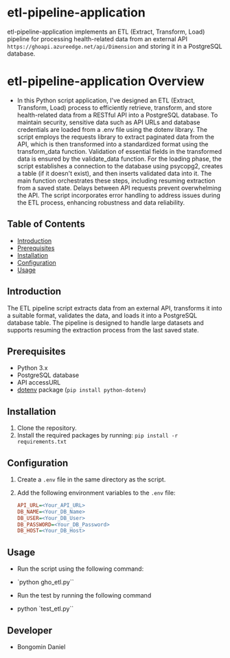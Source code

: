 # etl-pipeline-application

etl-pipeline-application implements an ETL (Extract, Transform, Load) pipeline for processing health-related data from an external API `https://ghoapi.azureedge.net/api/Dimension` and storing it in a PostgreSQL database.

# etl-pipeline-application Overview

- In this Python script application, I've designed an ETL (Extract, Transform, Load) process to efficiently retrieve, transform, and store health-related data from a RESTful API into a PostgreSQL database.
To maintain security, sensitive data such as API URLs and database credentials are loaded from a .env file using the dotenv library. The script employs the requests library to extract paginated data from the API,
which is then transformed into a standardized format using the transform_data function. Validation of essential fields in the transformed data is ensured by the validate_data function. For the loading phase,
the script establishes a connection to the database using psycopg2, creates a table (if it doesn't exist), and then inserts validated data into it. The main function orchestrates these steps,
including resuming extraction from a saved state. Delays between API requests prevent overwhelming the API. The script incorporates error handling to address issues during the ETL process,
 enhancing robustness and data reliability.

## Table of Contents

- [Introduction](#introduction)
- [Prerequisites](#prerequisites)
- [Installation](#installation)
- [Configuration](#configuration)
- [Usage](#usage)

## Introduction

The ETL pipeline script extracts data from an external API, transforms it into a suitable format, validates the data, and loads it into a PostgreSQL database table. The pipeline is designed to handle large datasets and supports resuming the extraction process from the last saved state.

## Prerequisites

- Python 3.x
- PostgreSQL database
- API accessURL
- [dotenv](https://pypi.org/project/python-dotenv/) package (`pip install python-dotenv`)

## Installation

1. Clone the repository.
2. Install the required packages by running: `pip install -r requirements.txt`

## Configuration

1. Create a `.env` file in the same directory as the script.
2. Add the following environment variables to the `.env` file:

   ```ini
   API_URL=<Your_API_URL>
   DB_NAME=<Your_DB_Name>
   DB_USER=<Your_DB_User>
   DB_PASSWORD=<Your_DB_Password>
   DB_HOST=<Your_DB_Host>


## Usage
- Run the script using the following command:
- `python gho_etl.py``

- Run the test by running the following command
- python `test_etl.py``

## Developer
- Bongomin Daniel
